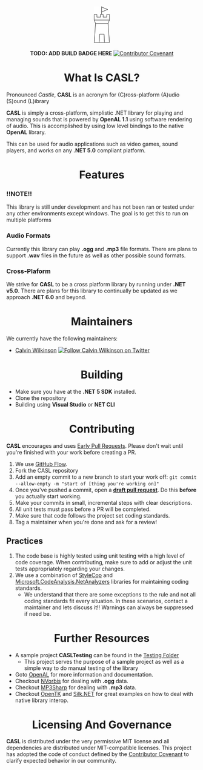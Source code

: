 <h1 align="center">
    <a href="#"><img align="center" src="Documentation/Images/CASL-Logo.png" height="96"></a>
    <br />
</h1>
<div align="center">

**TODO: ADD BUILD BADGE HERE**
[![Contributor Covenant](https://img.shields.io/badge/Contributor%20Covenant-2.0-4baaaa.svg)](code_of_conduct.md)
</div>

<h1 style="font-weight:bold" align="center">What Is CASL?</h1>

Pronounced *Castle*, **CASL** is an acronym for (C)ross-platform (A)udio (S)ound (L)ibrary

**CASL** is simply a cross-platform, simplistic .NET library for playing and managing sounds that is powered by **OpenAL 1.1** using software rendering of audio.  This is accomplished by using low level bindings to the native **OpenAL** library.

This can be used for audio applications such as video games, sound players, and works on any **.NET 5.0** compliant platform.

<h1 style="font-weight:bold" align="center">Features</h1>

### **!!NOTE!!**  
This library is still under development and has not been ran or tested under any other environments except windows.  The goal is to get this to run on multiple platforms

### Audio Formats

Currently this library can play **.ogg** and **.mp3** file formats.  There are plans to support **.wav** files in the future as well as other possible sound formats.

### Cross-Plaform

We strive for **CASL** to be a cross platform library by running under **.NET v5.0**.  There are plans for this library to continually be updated as we approach **.NET 6.0** and beyond.


<h1 style="font-weight:bold" align="center">Maintainers</h1>

We currently have the following maintainers:
- [Calvin Wilkinson](https://github.com/Perksey) [<img src="https://about.twitter.com/etc/designs/about2-twitter/public/img/favicon.ico" alt="Follow Calvin Wilkinson on Twitter" width="16" />](https://twitter.com/KDCoder)

<h1 style="font-weight:bold" align="center">Building</h1>

- Make sure you have at the **.NET 5 SDK** installed.
- Clone the repository
- Building using **Visual Studio** or **NET CLI**

<h1 style="font-weight:bold" align="center">Contributing</h1>

**CASL** encourages and uses [Early Pull Requests](https://medium.com/practical-blend/pull-request-first-f6bb667a9b6). Please don't wait until you're finished with your work before creating a PR.

1. We use [GitHub Flow](https://guides.github.com/introduction/flow/).
2. Fork the CASL repository
3. Add an empty commit to a new branch to start your work off: `git commit --allow-empty -m "start of [thing you're working on]"`
4. Once you've pushed a commit, open a [**draft pull request**](https://github.blog/2019-02-14-introducing-draft-pull-requests/). Do this **before** you actually start working.
5. Make your commits in small, incremental steps with clear descriptions.
6. All unit tests must pass before a PR will be completed.
7. Make sure that code follows the project set coding standards.
8. Tag a maintainer when you're done and ask for a review!

<h2 align="left">Practices</h2>

1. The code base is highly tested using unit testing with a high level of code coverage.  When contributing, make sure to add or adjust the unit tests appropriately regarding your changes.
2. We use a combination of [StyleCop](https://github.com/DotNetAnalyzers/StyleCopAnalyzers) and [Microsoft.CodeAnalysis.NetAnalyzers](https://github.com/dotnet/roslyn-analyzers) libraries for maintaining coding standards.
   * We understand that there are some exceptions to the rule and not all coding standards fit every situation.  In these scenarios, contact a maintainer and lets discuss it!!  Warnings can always be suppressed if need be.

<h1 style="font-weight:bold" align="center">Further Resources</h1>

- A sample project **CASLTesting** can be found in the [Testing Folder](https://github.com/KinsonDigital/CASPL/tree/master/Testing/CASLTesting)
  - This project serves the purpose of a sample project as well as a simple way to do manual testing of the library
- Goto [OpenAL](https://www.openal.org/) for more information and documentation.
- Checkout [NVorbis](https://github.com/NVorbis/NVorbis) for dealing with **.ogg** data.
- Checkout [MP3Sharp](https://github.com/ZaneDubya/MP3Sharp) for dealing with **.mp3** data.
- Checkout [OpenTK](https://github.com/opentk/opentk) and [Silk.NET](https://github.com/dotnet/Silk.NET) for great examples on how to deal with native library interop.

<h1 style="font-weight:bold" align="center">Licensing And Governance</h1>

**CASL** is distributed under the very permissive MIT license and all dependencies are distributed under MIT-compatible licenses.
This project has adopted the code of conduct defined by the [Contributor Covenant](http://contributor-covenant.org/) to clarify expected behavior in our community.
